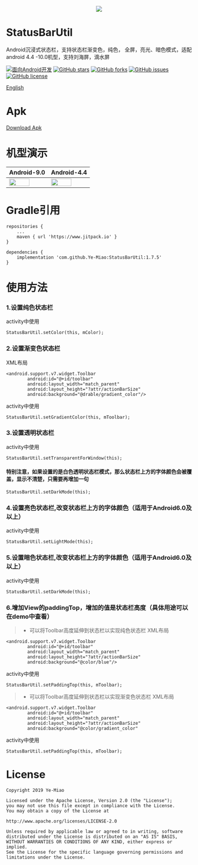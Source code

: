 <p align="center"><img src="https://github.com/Ye-Miao/StatusBarUtil/blob/master/img/logo.png"/></p>

# StatusBarUtil
Android沉浸式状态栏，支持状态栏渐变色，纯色， 全屏，亮光、暗色模式，适配android 4.4 -10.0机型，支持刘海屏，滴水屏

[![面向Android开发](https://img.shields.io/badge/%E9%9D%A2%E5%90%91-Android%E5%BC%80%E5%8F%91-%232CC159.svg)]()
[![GitHub stars](https://img.shields.io/github/stars/Ye-Miao/StatusBarUtil.svg)]()
[![GitHub forks](https://img.shields.io/github/forks/Ye-Miao/StatusBarUtil.svg)]()
[![GitHub issues](https://img.shields.io/github/issues/Ye-Miao/StatusBarUtil.svg)]()
[![GitHub license](https://img.shields.io/github/license/Ye-Miao/StatusBarUtil.svg)]()

<a href="/REAMDE_EN.md">English</a>

# Apk
<a href="http://d.7short.com/scv6">Download Apk</a>

# 机型演示
| Android-9.0 | Android-4.4 |
|:------------|:------------|
| <img src="https://github.com/Ye-Miao/StatusBarUtil/blob/master/img/Android-9.0-min.gif" width="75%"/> | <img src="https://github.com/Ye-Miao/StatusBarUtil/blob/master/img/Android-4.4-min.gif" width="75%"/> |

# Gradle引用
```
repositories {
    ...
    maven { url 'https://www.jitpack.io' }
}

dependencies {
    implementation 'com.github.Ye-Miao:StatusBarUtil:1.7.5'
}
```
# 使用方法
### 1.设置纯色状态栏
activity中使用
```
StatusBarUtil.setColor(this, mColor);
```
### 2.设置渐变色状态栏
XML布局
```
<android.support.v7.widget.Toolbar
        android:id="@+id/toolbar"
        android:layout_width="match_parent"
        android:layout_height="?attr/actionBarSize"
        android:background="@drable/gradient_color"/>
```
activity中使用
```
StatusBarUtil.setGradientColor(this, mToolbar);
```
### 3.设置透明状态栏
activity中使用
```
StatusBarUtil.setTransparentForWindow(this);
```
#### 特别注意，如果设置的是白色透明状态栏模式，那么状态栏上方的字体颜色会被覆盖，显示不清楚，只需要再增加一句
```
StatusBarUtil.setDarkMode(this);
```

### 4.设置亮色状态栏,改变状态栏上方的字体颜色（适用于Android6.0及以上）
activity中使用
```
StatusBarUtil.setLightMode(this);
```
### 5.设置暗色状态栏,改变状态栏上方的字体颜色（适用于Android6.0及以上）
activity中使用
```
StatusBarUtil.setDarkMode(this);
```
### 6.增加View的paddingTop，增加的值是状态栏高度（具体用途可以在demo中查看）
> + 可以将Toolbar高度延伸到状态栏以实现纯色状态栏
XML布局
```
<android.support.v7.widget.Toolbar
        android:id="@+id/toolbar"
        android:layout_width="match_parent"
        android:layout_height="?attr/actionBarSize"
        android:background="@color/blue"/>
```
activity中使用
```
StatusBarUtil.setPaddingTop(this, mToolbar);
```
> + 可以将Toolbar高度延伸到状态栏以实现渐变色状态栏
XML布局
```
<android.support.v7.widget.Toolbar
        android:id="@+id/toolbar"
        android:layout_width="match_parent"
        android:layout_height="?attr/actionBarSize"
        android:background="@color/gradient_color"
```
activity中使用
```
StatusBarUtil.setPaddingTop(this, mToolbar);
```
# License
```
Copyright 2019 Ye-Miao

Licensed under the Apache License, Version 2.0 (the "License");
you may not use this file except in compliance with the License.
You may obtain a copy of the License at

http://www.apache.org/licenses/LICENSE-2.0

Unless required by applicable law or agreed to in writing, software
distributed under the License is distributed on an "AS IS" BASIS,
WITHOUT WARRANTIES OR CONDITIONS OF ANY KIND, either express or implied.
See the License for the specific language governing permissions and
limitations under the License.


